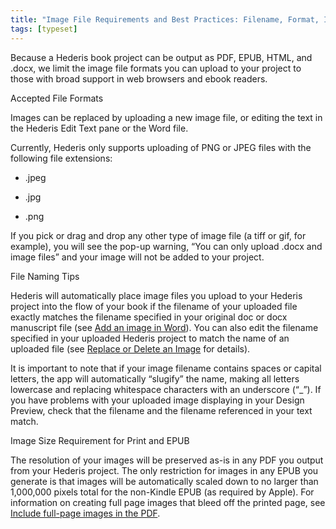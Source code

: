 ```yaml
---
title: "Image File Requirements and Best Practices: Filename, Format, Image Size"
tags: [typeset]
---
```

 
<html><body><section data-type="chapter" class="hsecchapter" data-hederis-type="hsecchapter" id="image_best_practices" data-pi-attrs="id: image_best_practices; data-tags: typeset;" role="doc-chapter" data-tags="typeset" data-author-name=" " data-book-title=" " title="Image File Requirements and Best Practices: Filename, Format, Image Size"><p class="hblkp" data-hederis-type="hblkp" id="p0VQijLQW">Because a Hederis book project can be output as PDF, EPUB, HTML, and .docx, we limit the image file formats you can upload to your project to those with broad support in web browsers and ebook readers. </p><p class="hblkh1" data-hederis-type="hblkh1" id="pDIHi67LL">Accepted File Formats</p><p class="hblkp" data-hederis-type="hblkp" id="pCJVOHhSv">Images can be replaced by uploading a new image file, or editing the text in the Hederis Edit Text pane or the Word file.</p><p class="hblkp" data-hederis-type="hblkp" id="po0p1vpI6">Currently, Hederis only supports uploading of PNG or JPEG files with the following file extensions:</p><ul class="hwprbulletlist" data-hederis-type="hwprbulletlist" id="pnjfRXTNI"><li class="hblkuli" data-hederis-type="hblkuli" id="liysDypcVL"><p class="hblkuli" data-hederis-type="hblklip" id="pkLya0gZZ">.jpeg</p></li><li class="hblkuli" data-hederis-type="hblkuli" id="li1KFRGDds"><p class="hblkuli" data-hederis-type="hblklip" id="pTttrToM5">.jpg</p></li><li class="hblkuli" data-hederis-type="hblkuli" id="li0Up35hu8"><p class="hblkuli" data-hederis-type="hblklip" id="pYzB2PMU0">.png</p></li></ul><p class="hblkp" data-hederis-type="hblkp" id="psaaGvJrg">If you pick or drag and drop any other type of image file (a tiff or gif, for example), you will see the pop-up warning, &#8220;You can only upload .docx and image files&#8221; and your image will not be added to your project.</p><p class="hblkh1" data-hederis-type="hblkh1" id="pMnPKPXgs">File Naming Tips</p><p class="hblkp" data-hederis-type="hblkp" id="puxHzMOjx">Hederis will automatically place image files you upload to your Hederis project into the flow of your book if the filename of your uploaded file exactly matches the filename specified in your original doc or docx manuscript file (see <a href="{% link _docs/add-an-image.md %}" data-hederis-type="hspana" id="pVpMDlcJR"><span class="Hyperlink" data-hederis-type="hspnspan" id="pFXSJrNyX">Add an image in Word</span></a>). You can also edit the filename specified in your uploaded Hederis project to match the name of an uploaded file (see <a href="{% link _docs/replace-an-image.md %}" data-hederis-type="hspana" id="p6ZbEwQdH"><span class="Hyperlink" data-hederis-type="hspnspan" id="pKVo8TfYe">Replace or Delete an Image</span></a> for details). </p><p class="hblkp" data-hederis-type="hblkp" id="pVHKJDyvI">It is important to note that if your image filename contains spaces or capital letters, the app will automatically &#8220;slugify&#8221; the name, making all letters lowercase and replacing whitespace characters with an underscore (&#8220;_&#8221;). If you have problems with your uploaded image displaying in your Design Preview, check that the filename and the filename referenced in your text match.</p><p class="hblkh1" data-hederis-type="hblkh1" id="pjg406e75">Image Size Requirement for Print and EPUB</p><p class="hblkp" data-hederis-type="hblkp" id="psGz2CoAH">The resolution of your images will be preserved as-is in any PDF you output from your Hederis project. The only restriction for images in any EPUB you generate is that images will be automatically scaled down to no larger than 1,000,000 pixels total for the non-Kindle EPUB (as required by Apple). For information on creating full page images that bleed off the printed page, see <a href="{% link _docs/include-full-page-images.md %}" data-hederis-type="hspana" id="pzotJK8KW"><span class="Hyperlink" data-hederis-type="hspnspan" id="pClq7kx4F">Include full-page images in the PDF</span></a>.</p></section></body></html>
